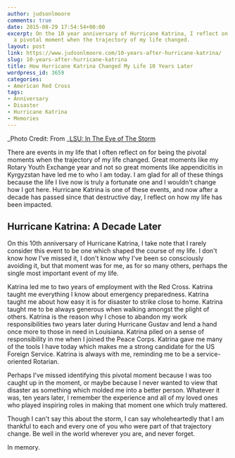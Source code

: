 ```yaml
---
author: judsonlmoore
comments: true
date: 2015-08-29 17:54:54+00:00
excerpt: On the 10 year anniversary of Hurricane Katrina, I reflect on how that was
  a pivotal moment when the trajectory of my life changed.
layout: post
link: https://www.judsonlmoore.com/10-years-after-hurricane-katrina/
slug: 10-years-after-hurricane-katrina
title: How Hurricane Katrina Changed My Life 10 Years Later
wordpress_id: 3659
categories:
- American Red Cross
tags:
- Anniversary
- Disaster
- Hurricane Katrina
- Memories
---
```


_Photo Credit: From _[LSU: In The Eye of The Storm](https://www.judsonlmoore.com/get/lsu-in-the-eye-of-the-storm/)


There are events in my life that I often reflect on for being the pivotal moments when the trajectory of my life changed. Great moments like my Rotary Youth Exchange year and not so great moments like appendicitis in Kyrgyzstan have led me to who I am today. I am glad for all of these things because the life I live now is truly a fortunate one and I wouldn't change how I got here. Hurricane Katrina is one of these events, and now after a decade has passed since that destructive day, I reflect on how my life has been impacted.


## Hurricane Katrina: A Decade Later


On this 10th anniversary of Hurricane Katrina, I take note that I rarely consider this event to be one which shaped the course of my life. I don't know how I've missed it, I don't know why I've been so consciously avoiding it, but that moment was for me, as for so many others, perhaps the single most important event of my life.

Katrina led me to two years of employment with the Red Cross. Katrina taught me everything I know about emergency preparedness. Katrina taught me about how easy it is for disaster to strike close to home. Katrina taught me to be always generous when walking amongst the plight of others. Katrina is the reason why I chose to abandon my work responsibilities two years later during Hurricane Gustav and lend a hand once more to those in need in Louisiana. Katrina piled on a sense of responsibility in me when I joined the Peace Corps. Katrina gave me many of the tools I have today which makes me a strong candidate for the US Foreign Service. Katrina is always with me, reminding me to be a service-oriented Rotarian.

Perhaps I've missed identifying this pivotal moment because I was too caught up in the moment, or maybe because I never wanted to view that disaster as something which molded me into a better person. Whatever it was, ten years later, I remember the experience and all of my loved ones who played inspiring roles in making that moment one which truly mattered.

Though I can't say this about the storm, I can say wholeheartedly that I am thankful to each and every one of you who were part of that trajectory change. Be well in the world wherever you are, and never forget.

In memory.
